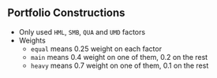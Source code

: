 ## Portfolio Constructions

- Only used `HML`, `SMB`, `QUA` and `UMD` factors
- Weights
  - `equal` means 0.25 weight on each factor
  - `main` means 0.4 weight on one of them, 0.2 on the rest
  - `heavy` means 0.7 weight on one of them, 0.1 on the rest
